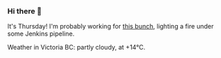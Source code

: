 ### Hi there :wave:

It's Thursday! I'm probably working for [this bunch](https://github.com/kohofinancial), lighting a fire under some Jenkins pipeline.

Weather in Victoria BC: partly cloudy, at +14°C.
